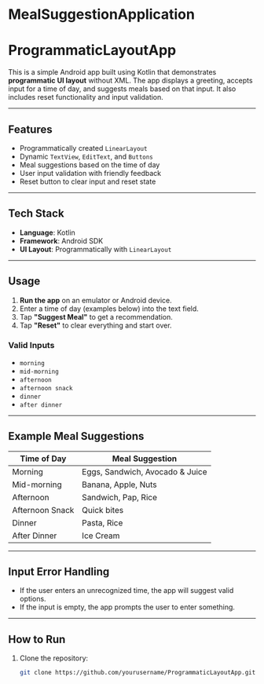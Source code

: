 # MealSuggestionApplication
# ProgrammaticLayoutApp

This is a simple Android app built using Kotlin that demonstrates **programmatic UI layout** without XML. The app displays a greeting, accepts input for a time of day, and suggests meals based on that input. It also includes reset functionality and input validation.

---

##  Features

- Programmatically created `LinearLayout`
- Dynamic `TextView`, `EditText`, and `Buttons`
- Meal suggestions based on the time of day
- User input validation with friendly feedback
- Reset button to clear input and reset state

---

##  Tech Stack

- **Language**: Kotlin  
- **Framework**: Android SDK  
- **UI Layout**: Programmatically with `LinearLayout`

---

##  Usage

1. **Run the app** on an emulator or Android device.
2. Enter a time of day (examples below) into the text field.
3. Tap **"Suggest Meal"** to get a recommendation.
4. Tap **"Reset"** to clear everything and start over.

### Valid Inputs

- `morning`
- `mid-morning`
- `afternoon`
- `afternoon snack`
- `dinner`
- `after dinner`

---

##  Example Meal Suggestions

| Time of Day         | Meal Suggestion                            |
|---------------------|--------------------------------------------|
| Morning             | Eggs, Sandwich, Avocado & Juice            |
| Mid-morning         | Banana, Apple, Nuts                        |
| Afternoon           | Sandwich, Pap, Rice                        |
| Afternoon Snack     | Quick bites                                |
| Dinner              | Pasta, Rice                                |
| After Dinner        | Ice Cream                                  |

---

##  Input Error Handling

- If the user enters an unrecognized time, the app will suggest valid options.
- If the input is empty, the app prompts the user to enter something.

---

##  How to Run

1. Clone the repository:
   ```bash
   git clone https://github.com/yourusername/ProgrammaticLayoutApp.git

